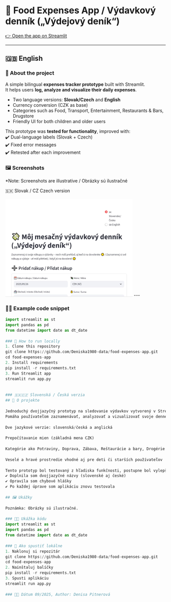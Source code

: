 # 💸 Food Expenses App / Výdavkový denník („Výdejový deník“)

[👉 Open the app on Streamlit](https://food-expenses-app-p5tts7gtpumedcsdkhdlw4.streamlit.app/)

---

## 🇬🇧 English

### 📌 About the project
A simple bilingual **expenses tracker prototype** built with Streamlit.  
It helps users **log, analyze and visualize their daily expenses**.  

- Two language versions: **Slovak/Czech** and **English**  
- Currency conversion (CZK as base)  
- Categories such as Food, Transport, Entertainment, Restaurants & Bars, Drugstore  
- Friendly UI for both children and older users  

This prototype was **tested for functionality**, improved with:  
✔️ Dual-language labels (Slovak + Czech)  
✔️ Fixed error messages  
✔️ Retested after each improvement  

### 🖼️ Screenshots
*Note: Screenshots are illustrative / Obrázky sú ilustračné  

<td align="center">🇸🇰 Slovak / CZ Czech version<br><br>
<img src="screenshot1.JPG" width="400">
</td>
<table>
<tr>
---

### 🧑‍💻 Example code snippet
```python
import streamlit as st
import pandas as pd
from datetime import date as dt_date

### 🚀 How to run locally
1. Clone this repository
git clone https://github.com/Deniska1980-data/food-expenses-app.git
cd food-expenses-app
2. Install requirements
pip install -r requirements.txt
3. Run Streamlit app
streamlit run app.py


### 🇸🇰🇨🇿 Slovenská / Česká verzia
## 📌 O projekte

Jednoduchý dvojjazyčný prototyp na sledovanie výdavkov vytvorený v Streamlite.
Pomáha používateľom zaznamenávať, analyzovať a vizualizovať svoje denné výdavky.

Dve jazykové verzie: slovenská/česká a anglická

Prepočítavanie mien (základná mena CZK)

Kategórie ako Potraviny, Doprava, Zábava, Reštaurácie a bary, Drogérie

Veselé a hravé prostredie vhodné aj pre deti či starších používateľov

Tento prototyp bol testovaný z hľadiska funkčnosti, postupne bol vylepšovaný:
✔️ Doplnila som dvojjazyčné názvy (slovenské aj české)
✔️ Opravila som chybové hlášky
✔️ Po každej úprave som aplikáciu znovu testovala

## 🖼️ Ukážky

Poznámka: Obrázky sú ilustračné.

### 🧑‍💻 Ukážka kódu
import streamlit as st
import pandas as pd
from datetime import date as dt_date

### 🚀 Ako spustiť lokálne
1. Naklonuj si repozitár
git clone https://github.com/Deniska1980-data/food-expenses-app.git
cd food-expenses-app
2. Nainštaluj balíčky
pip install -r requirements.txt
3. Spusti aplikáciu
streamlit run app.py

### 👩‍💻 Dátum 09/2025, Author: Denisa Pitnerová
